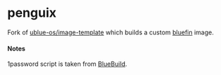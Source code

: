 # penguix

Fork of [ublue-os/image-template](https://github.com/ublue-os/image-template) which builds a custom [bluefin](https://github.com/ublue-os/bluefin) image.

#### Notes

1password script is taken from [BlueBuild](https://github.com/blue-build/modules/commit/1c24190588fdf834927638770be5ec695fd86c30).